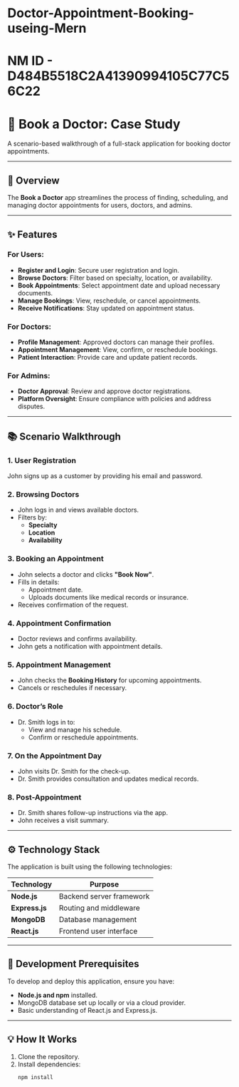 # Doctor-Appointment-Booking-useing-Mern
# NM ID - D484B5518C2A41390994105C77C56C22
# 📖 Book a Doctor: Case Study

A scenario-based walkthrough of a full-stack application for booking doctor appointments.

---

## 🏥 Overview

The **Book a Doctor** app streamlines the process of finding, scheduling, and managing doctor appointments for users, doctors, and admins.

---

## ✨ Features

### For Users:
- **Register and Login**: Secure user registration and login.
- **Browse Doctors**: Filter based on specialty, location, or availability.
- **Book Appointments**: Select appointment date and upload necessary documents.
- **Manage Bookings**: View, reschedule, or cancel appointments.
- **Receive Notifications**: Stay updated on appointment status.

### For Doctors:
- **Profile Management**: Approved doctors can manage their profiles.
- **Appointment Management**: View, confirm, or reschedule bookings.
- **Patient Interaction**: Provide care and update patient records.

### For Admins:
- **Doctor Approval**: Review and approve doctor registrations.
- **Platform Oversight**: Ensure compliance with policies and address disputes.

---

## 📚 Scenario Walkthrough

### 1. **User Registration**
John signs up as a customer by providing his email and password.

### 2. **Browsing Doctors**
- John logs in and views available doctors.
- Filters by:
  - **Specialty**
  - **Location**
  - **Availability**

### 3. **Booking an Appointment**
- John selects a doctor and clicks **"Book Now"**.
- Fills in details:
  - Appointment date.
  - Uploads documents like medical records or insurance.
- Receives confirmation of the request.

### 4. **Appointment Confirmation**
- Doctor reviews and confirms availability.
- John gets a notification with appointment details.

### 5. **Appointment Management**
- John checks the **Booking History** for upcoming appointments.
- Cancels or reschedules if necessary.

### 6. **Doctor’s Role**
- Dr. Smith logs in to:
  - View and manage his schedule.
  - Confirm or reschedule appointments.

### 7. **On the Appointment Day**
- John visits Dr. Smith for the check-up.
- Dr. Smith provides consultation and updates medical records.

### 8. **Post-Appointment**
- Dr. Smith shares follow-up instructions via the app.
- John receives a visit summary.

---

## ⚙️ Technology Stack

The application is built using the following technologies:

| **Technology** | **Purpose**                  |
|-----------------|------------------------------|
| **Node.js**     | Backend server framework    |
| **Express.js**  | Routing and middleware      |
| **MongoDB**     | Database management         |
| **React.js**    | Frontend user interface     |

---

## 🚀 Development Prerequisites

To develop and deploy this application, ensure you have:
- **Node.js and npm** installed.
- MongoDB database set up locally or via a cloud provider.
- Basic understanding of React.js and Express.js.

---

## 💡 How It Works

1. Clone the repository.
2. Install dependencies:  
   ```bash
   npm install

